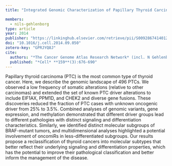 ```yaml
---
title: "Integrated Genomic Characterization of Papillary Thyroid Carcinoma"

members:
  - nils-gehlenborg
type: article
year: 2014
publisher: "https://linkinghub.elsevier.com/retrieve/pii/S0092867414012380"
doi: "10.1016/j.cell.2014.09.050"
zotero-key: "GPRJYQ8J"
cite:
  authors: "*The Cancer Genome Atlas Research Network* (incl. N Gehlenborg)"
  published: "*Cell* **159**(3):676-690"
---
```

Papillary thyroid carcinoma (PTC) is the most common type of thyroid cancer. Here, we describe the genomic landscape of 496 PTCs. We observed a low frequency of somatic alterations (relative to other carcinomas) and extended the set of known PTC driver alterations to include EIF1AX, PPM1D, and CHEK2 and diverse gene fusions. These discoveries reduced the fraction of PTC cases with unknown oncogenic driver from 25% to 3.5%. Combined analyses of genomic variants, gene expression, and methylation demonstrated that different driver groups lead to different pathologies with distinct signaling and differentiation characteristics. Similarly, we identified distinct molecular subgroups of BRAF-mutant tumors, and multidimensional analyses highlighted a potential involvement of oncomiRs in less-differentiated subgroups. Our results propose a reclassification of thyroid cancers into molecular subtypes that better reflect their underlying signaling and differentiation properties, which has the potential to improve their pathological classification and better inform the management of the disease.